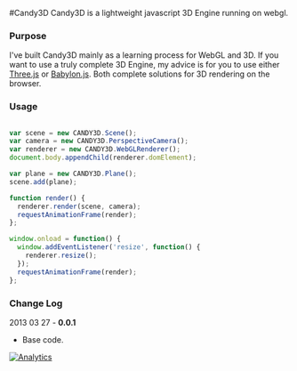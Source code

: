 #Candy3D
Candy3D is a lightweight javascript 3D Engine running on webgl.

### Purpose
I've built Candy3D mainly as a learning process for WebGL and 3D. If you want to use a truly complete 3D Engine, my advice is for you to use either [Three.js](http://threejs.org/) or [Babylon.js](http://www.babylonjs.com/). Both complete solutions for 3D rendering on the browser.

### Usage ###
```javascript

var scene = new CANDY3D.Scene();
var camera = new CANDY3D.PerspectiveCamera();
var renderer = new CANDY3D.WebGLRenderer();
document.body.appendChild(renderer.domElement);

var plane = new CANDY3D.Plane();
scene.add(plane);

function render() {
  renderer.render(scene, camera);
  requestAnimationFrame(render);
};

window.onload = function() {
  window.addEventListener('resize', function() {
    renderer.resize();
  });
  requestAnimationFrame(render);
};
```


### Change Log ###
2013 03 27 - **0.0.1**
* Base code.




[![Analytics](https://ga-beacon.appspot.com/UA-UA-46159137-2/Candy3D/index)](https://github.com/igrigorik/ga-beacon)
